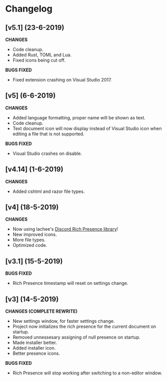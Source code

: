 # Changelog

## [v5.1] (23-6-2019)

**CHANGES**
- Code cleanup.
- Added Rust, TOML and Lua.
- Fixed icons being cut off.

**BUGS FIXED**
- Fixed extension crashing on Visual Studio 2017.

## [v5] (6-6-2019)

**CHANGES**
- Added language formatting, proper name will be shown as text.
- Code cleanup.
- Text document icon will now display instead of Visual Studio icon when editing a file that is not supported.

**BUGS FIXED**
- Visual Studio crashes on disable.

## [v4.14] (1-6-2019)

**CHANGES**
- Added cshtml and razor file types.

## [v4] (18-5-2019)

**CHANGES**
- Now using lachee's [Discord Rich Presence library](https://github.com/lachee/discord-rpc-csharp)!
- New improved icons.
- More file types.
- Optimized code.

## [v3.1] (15-5-2019)

**BUGS FIXED**
- Rich Presence timestamp will reset on settings change.

## [v3] (14-5-2019)

**CHANGES (COMPLETE REWRITE)**

- New settings window, for faster settings change.
- Project now initializes the rich presence for the current document on startup.
- Removed unnessesary assigning of null presence on startup.
- Made installer better.
- Added installer icon.
- Better presence icons.

**BUGS FIXED**

- Rich Presence will stop working after switching to a non-editor window.